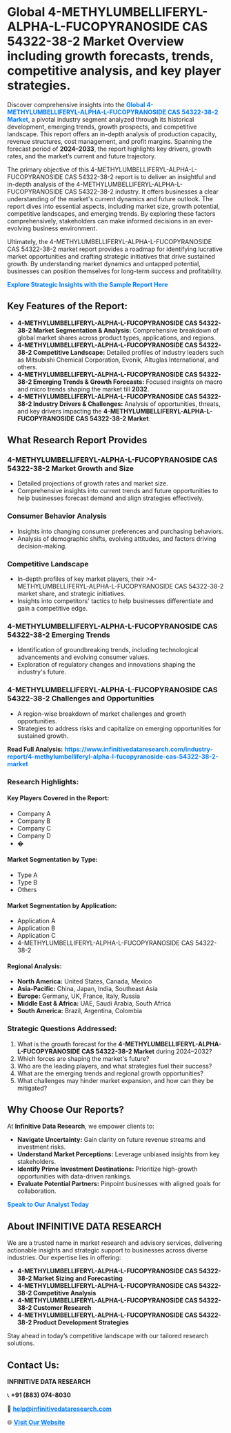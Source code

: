 <h1>Global 4-METHYLUMBELLIFERYL-ALPHA-L-FUCOPYRANOSIDE CAS 54322-38-2 Market Overview including growth forecasts, trends, competitive analysis, and key player strategies.</h1>
<p>
Discover comprehensive insights into the 
<a href="https://www.infinitivedataresearch.com/industry-report/4-methylumbelliferyl-alpha-l-fucopyranoside-cas-54322-38-2-market" rel="dofollow" style="color: #007BFF; text-decoration: none;"><strong>Global 4-METHYLUMBELLIFERYL-ALPHA-L-FUCOPYRANOSIDE CAS 54322-38-2 Market</strong></a>, a pivotal industry segment analyzed through its historical development, emerging trends, growth prospects, and competitive landscape. This report offers an in-depth analysis of production capacity, revenue structures, cost management, and profit margins. Spanning the forecast period of <strong>2024–2033</strong>, the report highlights key drivers, growth rates, and the market’s current and future trajectory.
</p>
<p>
The primary objective of this 4-METHYLUMBELLIFERYL-ALPHA-L-FUCOPYRANOSIDE CAS 54322-38-2 report is to deliver an insightful and in-depth analysis of the 4-METHYLUMBELLIFERYL-ALPHA-L-FUCOPYRANOSIDE CAS 54322-38-2 industry. It offers businesses a clear understanding of the market's current dynamics and future outlook. The report dives into essential aspects, including market size, growth potential, competitive landscapes, and emerging trends. By exploring these factors comprehensively, stakeholders can make informed decisions in an ever-evolving business environment.
</p>
<p>
Ultimately, the 4-METHYLUMBELLIFERYL-ALPHA-L-FUCOPYRANOSIDE CAS 54322-38-2 market report provides a roadmap for identifying lucrative market opportunities and crafting strategic initiatives that drive sustained growth. By understanding market dynamics and untapped potential, businesses can position themselves for long-term success and profitability.
</p>
<p>
<a href="https://www.infinitivedataresearch.com/request-sample/reportId=104293" style="color: #007BFF; text-decoration: none;"><strong>Explore Strategic Insights with the Sample Report Here</strong></a>
</p>

<h2>Key Features of the Report:</h2>
<ul>
<li><strong>4-METHYLUMBELLIFERYL-ALPHA-L-FUCOPYRANOSIDE CAS 54322-38-2 Market Segmentation & Analysis:</strong> Comprehensive breakdown of global market shares across product types, applications, and regions.</li>
<li><strong>4-METHYLUMBELLIFERYL-ALPHA-L-FUCOPYRANOSIDE CAS 54322-38-2 Competitive Landscape:</strong> Detailed profiles of industry leaders such as Mitsubishi Chemical Corporation, Evonik, Altuglas International, and others.</li>
<li><strong>4-METHYLUMBELLIFERYL-ALPHA-L-FUCOPYRANOSIDE CAS 54322-38-2 Emerging Trends & Growth Forecasts:</strong> Focused insights on macro and micro trends shaping the market till <strong>2032</strong>.</li>
<li><strong>4-METHYLUMBELLIFERYL-ALPHA-L-FUCOPYRANOSIDE CAS 54322-38-2 Industry Drivers & Challenges:</strong> Analysis of opportunities, threats, and key drivers impacting the <strong>4-METHYLUMBELLIFERYL-ALPHA-L-FUCOPYRANOSIDE CAS 54322-38-2 Market</strong>.</li>
</ul>

<h2>What Research Report Provides</h2>
<h3>4-METHYLUMBELLIFERYL-ALPHA-L-FUCOPYRANOSIDE CAS 54322-38-2 Market Growth and Size</h3>
<ul>
<li>Detailed projections of growth rates and market size.</li>
<li>Comprehensive insights into current trends and future opportunities to help businesses forecast demand and align strategies effectively.</li>
</ul>

<h3>Consumer Behavior Analysis</h3>
<ul>
<li>Insights into changing consumer preferences and purchasing behaviors.</li>
<li>Analysis of demographic shifts, evolving attitudes, and factors driving decision-making.</li>
</ul>

<h3>Competitive Landscape</h3>
<ul>
<li>In-depth profiles of key market players, their >4-METHYLUMBELLIFERYL-ALPHA-L-FUCOPYRANOSIDE CAS 54322-38-2 market share, and strategic initiatives.</li>
<li>Insights into competitors' tactics to help businesses differentiate and gain a competitive edge.</li>
</ul>

<h3>4-METHYLUMBELLIFERYL-ALPHA-L-FUCOPYRANOSIDE CAS 54322-38-2 Emerging Trends</h3>
<ul>
<li>Identification of groundbreaking trends, including technological advancements and evolving consumer values.</li>
<li>Exploration of regulatory changes and innovations shaping the industry's future.</li>
</ul>

<h3>4-METHYLUMBELLIFERYL-ALPHA-L-FUCOPYRANOSIDE CAS 54322-38-2 Challenges and Opportunities</h3>
<ul>
<li>A region-wise breakdown of market challenges and growth opportunities.</li>
<li>Strategies to address risks and capitalize on emerging opportunities for sustained growth.</li>
</ul>
<p><strong>Read Full Analysis:</strong> <a href="https://www.infinitivedataresearch.com/industry-report/4-methylumbelliferyl-alpha-l-fucopyranoside-cas-54322-38-2-market" rel="dofollow" style="color: #007BFF; text-decoration: none;"><strong>https://www.infinitivedataresearch.com/industry-report/4-methylumbelliferyl-alpha-l-fucopyranoside-cas-54322-38-2-market</strong></a></p>
<h3>Research Highlights:</h3>
<h4>Key Players Covered in the Report:</h4>
<ul><li>Company A</li><li>Company B</li><li>Company C</li><li>Company D</li><li>�</li></ul>
<h4>Market Segmentation by Type:</h4>
<ul><li>Type A</li><li>Type B</li><li>Others</li></ul>
<h4>Market Segmentation by Application:</h4>
<ul><li>Application A</li><li>Application B</li><li>Application C</li><li>4-METHYLUMBELLIFERYL-ALPHA-L-FUCOPYRANOSIDE CAS 54322-38-2</li></ul>

<h4>Regional Analysis:</h4>
<ul>
<li><strong>North America:</strong> United States, Canada, Mexico</li>
<li><strong>Asia-Pacific:</strong> China, Japan, India, Southeast Asia</li>
<li><strong>Europe:</strong> Germany, UK, France, Italy, Russia</li>
<li><strong>Middle East & Africa:</strong> UAE, Saudi Arabia, South Africa</li>
<li><strong>South America:</strong> Brazil, Argentina, Colombia</li>
</ul>

<h3>Strategic Questions Addressed:</h3>
<ol>
<li>What is the growth forecast for the <strong>4-METHYLUMBELLIFERYL-ALPHA-L-FUCOPYRANOSIDE CAS 54322-38-2 Market</strong> during 2024–2032?</li>
<li>Which forces are shaping the market's future?</li>
<li>Who are the leading players, and what strategies fuel their success?</li>
<li>What are the emerging trends and regional growth opportunities?</li>
<li>What challenges may hinder market expansion, and how can they be mitigated?</li>
</ol>

<h2>Why Choose Our Reports?</h2>
<p>At <strong>Infinitive Data Research</strong>, we empower clients to:</p>
<ul>
<li><strong>Navigate Uncertainty:</strong> Gain clarity on future revenue streams and investment risks.</li>
<li><strong>Understand Market Perceptions:</strong> Leverage unbiased insights from key stakeholders.</li>
<li><strong>Identify Prime Investment Destinations:</strong> Prioritize high-growth opportunities with data-driven rankings.</li>
<li><strong>Evaluate Potential Partners:</strong> Pinpoint businesses with aligned goals for collaboration.</li>
</ul>
<p><a href="https://www.infinitivedataresearch.com/industry-report/4-methylumbelliferyl-alpha-l-fucopyranoside-cas-54322-38-2-market" rel="dofollow" style="color: #007BFF; text-decoration: none;"><strong>Speak to Our Analyst Today</strong></a></p>

<h2>About INFINITIVE DATA RESEARCH</h2>
<p>We are a trusted name in market research and advisory services, delivering actionable insights and strategic support to businesses across diverse industries. Our expertise lies in offering:</p>
<ul>
<li><strong>4-METHYLUMBELLIFERYL-ALPHA-L-FUCOPYRANOSIDE CAS 54322-38-2 Market Sizing and Forecasting</strong></li>
<li><strong>4-METHYLUMBELLIFERYL-ALPHA-L-FUCOPYRANOSIDE CAS 54322-38-2 Competitive Analysis</strong></li>
<li><strong>4-METHYLUMBELLIFERYL-ALPHA-L-FUCOPYRANOSIDE CAS 54322-38-2 Customer Research</strong></li>
<li><strong>4-METHYLUMBELLIFERYL-ALPHA-L-FUCOPYRANOSIDE CAS 54322-38-2 Product Development Strategies</strong></li>
</ul>
<p>Stay ahead in today’s competitive landscape with our tailored research solutions.</p>

<h2>Contact Us:</h2>
<p><strong>INFINITIVE DATA RESEARCH</strong></p>
<p>📞 <strong>+91 (883) 074-8030</strong></p>
<p>📧 <strong><a href="mailto:help@infinitivedataresearch.com" style="color: #007BFF;">help@infinitivedataresearch.com</a></strong></p>
<p>🌐 <strong><a href="https://www.infinitivedataresearch.com" rel="dofollow" style="color: #007BFF;">Visit Our Website</a></strong></p>